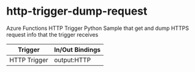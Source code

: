 # http-trigger-dump-request
Azure Functions HTTP Trigger Python Sample that get and dump HTTPS request info that the trigger receives


| Trigger | In/Out Bindings |
------------ | ----------- |
| HTTP Trigger | output:HTTP |
